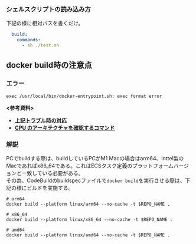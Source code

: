 
### シェルスクリプトの読み込み方
下記の様に相対パスを書くだけ。

```yaml
  build:
    commands:
      - sh ./test.sh
```

## docker build時の注意点

### エラー
```
exec /usr/local/bin/docker-entrypoint.sh: exec format error
```

**<参考資料>**  
- [**上記トラブル時の対応**](https://qiita.com/OmeletteCurry19/items/fd057a7448aa3072fd1e)
- [**CPU のアーキテクチャを確認するコマンド**](https://zenn.dev/suzuki_hoge/books/2021-12-m1-docker-5ac3fe0b1c05de/viewer/2-arm)

### 解説
PCでbuildする際は、buildしているPCがM1 Macの場合はarm64、Inttel製のMacであればx86_64である。これはECSタスク定義のプラットフォームバージョンと一致している必要がある。  
その為、CodeBuildのbuildspecファイルで```docker build```を実行させる際は、下記の様にビルドを実施する。

```
# arm64
docker build --platform linux/arm64 --no-cache -t $REPO_NAME .

# x86_64
docker build --platform linux/x86_64 --no-cache -t $REPO_NAME .

# amd64
docker build --platform linux/amd64 --no-cache -t $REPO_NAME .
```
